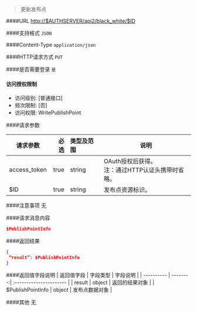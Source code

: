 
> 更新发布点

####URL
<http://$AUTHSERVER/api2/black_white/$ID>

####支持格式
`JSON`

####Content-Type
`application/json`

####HTTP请求方式
`PUT`

####是否需要登录
`是`

#### 访问授权限制
* 访问级别: [普通接口]
* 频次限制: [否]
* 访问权限: WritePublishPoint


####请求参数

| 请求参数      |    必选 | 类型及范围  | 说明                                |
| ------------- | -------:| :---------- | ----------------------------------- |
| access_token  | true    | string      | OAuth授权后获得。</br>注：通过HTTP认证头携带时省略。 |
| $ID | true    | string |  发布点资源标识。

####注意事项
无

####请求消息内容
``` JSON
$PublishPointInfo
```

####返回结果
``` JSON
{
 “result”: $PublishPointInfo
}
```
####返回值字段说明
| 返回值字段 | 字段类型 | 字段说明                |
| ---------- | --------:| :---------------------- |
| result  | object  | 返回的结果对象 |
| $PublishPointInfo | object  | 发布点数据对象 |

####其他
无
